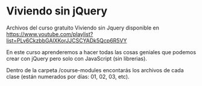 # Viviendo sin jQuery
Archivos del curso gratuito Viviendo sin Jquery disponible en https://www.youtube.com/playlist?list=PLv6CkzbbGAlXKorJJCSCYADk5Qcp6R5VY

En este curso aprenderemos a hacer todas las cosas geniales que podemos crear con jQuery pero solo con JavaScript (sin librerias).

Dentro de la carpeta /course-modules encontarás los archivos de cada clase (están numerados por días: 01, 02, 03, etc).
